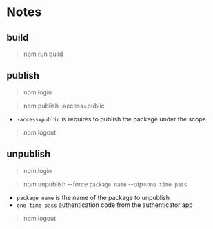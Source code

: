 # Notes

## build

> npm run build

## publish

> npm login

> npm publish -access=public

* `-access=public` is requires to publish the package under the scope 

> npm logout

## unpublish

> npm login

> npm unpublish --force `package name` --otp=`one time pass`

* `package name` is the name of the package to unpublish
* `one time pass` authentication code from the authenticator app

> npm logout
